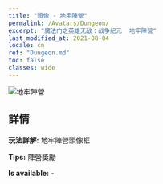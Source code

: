 ```yaml
---
title: "頭像 - 地牢陣營"
permalink: /Avatars/Dungeon/
excerpt: "魔法门之英雄无敌：战争纪元  地牢陣營"
last_modified_at: 2021-08-04
locale: cn
ref: "Dungeon.md"
toc: false
classes: wide
---
```

 ![地牢陣營](/images/a/avatarFrame_45.png)

## 詳情

 **玩法詳解:** 地牢陣營頭像框 

 **Tips:** 陣營獎勵 

 **Is available:**  - 

